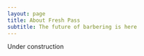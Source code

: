 ```yaml
---
layout: page
title: About Fresh Pass
subtitle: The future of barbering is here
---
```


Under construction
